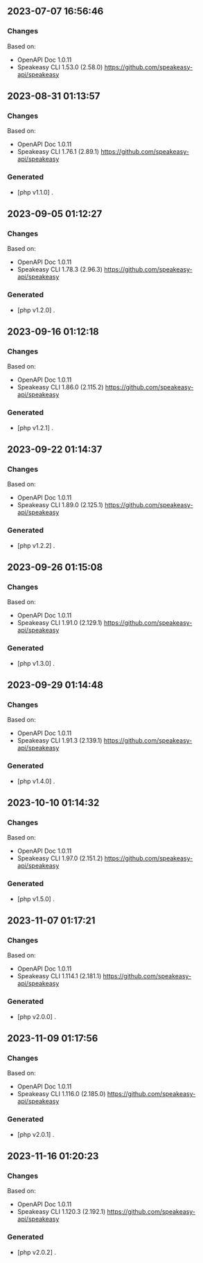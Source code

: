 

## 2023-07-07 16:56:46
### Changes
Based on:
- OpenAPI Doc 1.0.11 
- Speakeasy CLI 1.53.0 (2.58.0) https://github.com/speakeasy-api/speakeasy

## 2023-08-31 01:13:57
### Changes
Based on:
- OpenAPI Doc 1.0.11 
- Speakeasy CLI 1.76.1 (2.89.1) https://github.com/speakeasy-api/speakeasy
### Generated
- [php v1.1.0] .

## 2023-09-05 01:12:27
### Changes
Based on:
- OpenAPI Doc 1.0.11 
- Speakeasy CLI 1.78.3 (2.96.3) https://github.com/speakeasy-api/speakeasy
### Generated
- [php v1.2.0] .

## 2023-09-16 01:12:18
### Changes
Based on:
- OpenAPI Doc 1.0.11 
- Speakeasy CLI 1.86.0 (2.115.2) https://github.com/speakeasy-api/speakeasy
### Generated
- [php v1.2.1] .

## 2023-09-22 01:14:37
### Changes
Based on:
- OpenAPI Doc 1.0.11 
- Speakeasy CLI 1.89.0 (2.125.1) https://github.com/speakeasy-api/speakeasy
### Generated
- [php v1.2.2] .

## 2023-09-26 01:15:08
### Changes
Based on:
- OpenAPI Doc 1.0.11 
- Speakeasy CLI 1.91.0 (2.129.1) https://github.com/speakeasy-api/speakeasy
### Generated
- [php v1.3.0] .

## 2023-09-29 01:14:48
### Changes
Based on:
- OpenAPI Doc 1.0.11 
- Speakeasy CLI 1.91.3 (2.139.1) https://github.com/speakeasy-api/speakeasy
### Generated
- [php v1.4.0] .

## 2023-10-10 01:14:32
### Changes
Based on:
- OpenAPI Doc 1.0.11 
- Speakeasy CLI 1.97.0 (2.151.2) https://github.com/speakeasy-api/speakeasy
### Generated
- [php v1.5.0] .

## 2023-11-07 01:17:21
### Changes
Based on:
- OpenAPI Doc 1.0.11 
- Speakeasy CLI 1.114.1 (2.181.1) https://github.com/speakeasy-api/speakeasy
### Generated
- [php v2.0.0] .

## 2023-11-09 01:17:56
### Changes
Based on:
- OpenAPI Doc 1.0.11 
- Speakeasy CLI 1.116.0 (2.185.0) https://github.com/speakeasy-api/speakeasy
### Generated
- [php v2.0.1] .

## 2023-11-16 01:20:23
### Changes
Based on:
- OpenAPI Doc 1.0.11 
- Speakeasy CLI 1.120.3 (2.192.1) https://github.com/speakeasy-api/speakeasy
### Generated
- [php v2.0.2] .